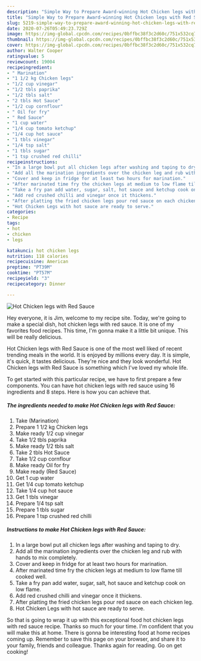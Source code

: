 ```yaml
---
description: "Simple Way to Prepare Award-winning Hot Chicken legs with Red Sauce"
title: "Simple Way to Prepare Award-winning Hot Chicken legs with Red Sauce"
slug: 5219-simple-way-to-prepare-award-winning-hot-chicken-legs-with-red-sauce
date: 2020-07-26T05:49:23.729Z
image: https://img-global.cpcdn.com/recipes/0bffbc38f3c2d60c/751x532cq70/hot-chicken-legs-with-red-sauce-recipe-main-photo.jpg
thumbnail: https://img-global.cpcdn.com/recipes/0bffbc38f3c2d60c/751x532cq70/hot-chicken-legs-with-red-sauce-recipe-main-photo.jpg
cover: https://img-global.cpcdn.com/recipes/0bffbc38f3c2d60c/751x532cq70/hot-chicken-legs-with-red-sauce-recipe-main-photo.jpg
author: Walter Cooper
ratingvalue: 5
reviewcount: 19004
recipeingredient:
- " Marination"
- "1 1/2 kg Chicken legs"
- "1/2 cup vinegar"
- "1/2 tbls paprika"
- "1/2 tbls salt"
- "2 tbls Hot Sauce"
- "1/2 cup cornflour"
- " Oil for fry"
- " Red Sauce"
- "1 cup water"
- "1/4 cup tomato ketchup"
- "1/4 cup hot sauce"
- "1 tbls vinegar"
- "1/4 tsp salt"
- "1 tbls sugar"
- "1 tsp crushed red chilli"
recipeinstructions:
- "In a large bowl put all chicken legs after washing and taping to dry."
- "Add all the marination ingredients over the chicken leg and rub with hands to mix completely."
- "Cover and keep in fridge for at least two hours for marination."
- "After marinated time fry the chicken legs at medium to low flame till cooked well."
- "Take a fry pan add water, sugar, salt, hot sauce and ketchup cook on low flame."
- "Add red crushed chilli and vinegar once it thickens."
- "After platting the fried chicken legs pour red sauce on each chicken leg."
- "Hot Chicken Legs with hot sauce are ready to serve."
categories:
- Recipe
tags:
- hot
- chicken
- legs

katakunci: hot chicken legs 
nutrition: 118 calories
recipecuisine: American
preptime: "PT39M"
cooktime: "PT57M"
recipeyield: "3"
recipecategory: Dinner

---
```



![Hot Chicken legs with Red Sauce](https://img-global.cpcdn.com/recipes/0bffbc38f3c2d60c/751x532cq70/hot-chicken-legs-with-red-sauce-recipe-main-photo.jpg)

Hey everyone, it is Jim, welcome to my recipe site. Today, we're going to make a special dish, hot chicken legs with red sauce. It is one of my favorites food recipes. This time, I'm gonna make it a little bit unique. This will be really delicious.



Hot Chicken legs with Red Sauce is one of the most well liked of recent trending meals in the world. It is enjoyed by millions every day. It is simple, it's quick, it tastes delicious. They're nice and they look wonderful. Hot Chicken legs with Red Sauce is something which I've loved my whole life.


To get started with this particular recipe, we have to first prepare a few components. You can have hot chicken legs with red sauce using 16 ingredients and 8 steps. Here is how you can achieve that.

<!--inarticleads1-->

##### The ingredients needed to make Hot Chicken legs with Red Sauce:

1. Take  (Marination)
1. Prepare 1 1/2 kg Chicken legs
1. Make ready 1/2 cup vinegar
1. Take 1/2 tbls paprika
1. Make ready 1/2 tbls salt
1. Take 2 tbls Hot Sauce
1. Take 1/2 cup cornflour
1. Make ready  Oil for fry
1. Make ready  (Red Sauce)
1. Get 1 cup water
1. Get 1/4 cup tomato ketchup
1. Take 1/4 cup hot sauce
1. Get 1 tbls vinegar
1. Prepare 1/4 tsp salt
1. Prepare 1 tbls sugar
1. Prepare 1 tsp crushed red chilli




<!--inarticleads2-->

##### Instructions to make Hot Chicken legs with Red Sauce:

1. In a large bowl put all chicken legs after washing and taping to dry.
1. Add all the marination ingredients over the chicken leg and rub with hands to mix completely.
1. Cover and keep in fridge for at least two hours for marination.
1. After marinated time fry the chicken legs at medium to low flame till cooked well.
1. Take a fry pan add water, sugar, salt, hot sauce and ketchup cook on low flame.
1. Add red crushed chilli and vinegar once it thickens.
1. After platting the fried chicken legs pour red sauce on each chicken leg.
1. Hot Chicken Legs with hot sauce are ready to serve.




So that is going to wrap it up with this exceptional food hot chicken legs with red sauce recipe. Thanks so much for your time. I'm confident that you will make this at home. There is gonna be interesting food at home recipes coming up. Remember to save this page on your browser, and share it to your family, friends and colleague. Thanks again for reading. Go on get cooking!

